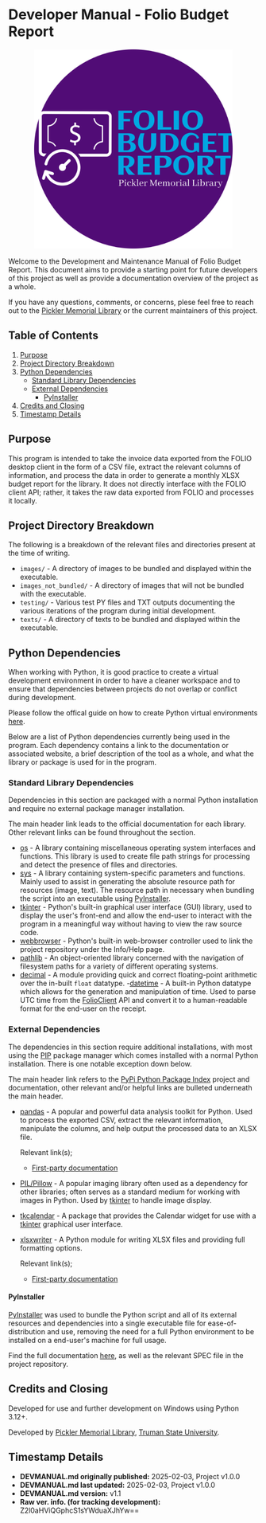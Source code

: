 # Developer Manual - Folio Budget Report

<div align="center">
    <img src="images_not_bundled/fbr-logo-color-modified.png"
    width="400px"
    alt="Budget Report Logo by github@jaq-lagnirac">
</div>

Welcome to the Development and Maintenance Manual of Folio Budget Report.
This document aims to provide a starting point for future developers of this
project as well as provide a documentation overview of the project as a whole.

If you have any questions, comments, or concerns, plese feel free to reach
out to the [Pickler Memorial Library](https://library.truman.edu)
or the current maintainers of this project.

## Table of Contents

1. [Purpose](#purpose)
1. [Project Directory Breakdown](#project-directory-breakdown)
1. [Python Dependencies](#python-dependencies)
    - [Standard Library Dependencies](#standard-library-dependencies)
    - [External Dependencies](#external-dependencies)
        - [PyInstaller](#pyinstaller)
1. [Credits and Closing](#credits-and-closing)
1. [Timestamp Details](#timestamp-details)

## Purpose

This program is intended to take the invoice data exported from the FOLIO
desktop client in the form of a CSV file, extract the relevant columns of
information, and process the data in order to generate a monthly XLSX budget
report for the library. It does not directly interface with the FOLIO client
API; rather, it takes the raw data exported from FOLIO and processes it
locally.

## Project Directory Breakdown

The following is a breakdown of the relevant files and directories present
at the time of writing.

- `images/` - A directory of images to be bundled and displayed within the
    executable.
- `images_not_bundled/` - A directory of images that will not be bundled with
    the executable.
- `testing/` - Various test PY files and TXT outputs documenting the various
    iterations of the program during initial development.
- `texts/` - A directory of texts to be bundled and displayed within the
    executable.

## Python Dependencies

When working with Python, it is good practice to create a virtual development
environment in order to have a cleaner workspace and to ensure that
dependencies between projects do not overlap or conflict during development.

Please follow the offical guide on how to create Python virtual environments
[here](https://docs.python.org/3/library/venv.html).

Below are a list of Python dependencies currently being used in the program.
Each dependency contains a link to the documentation or associated website, a
brief description of the tool as a whole, and what the library or package is
used for in the program.

### Standard Library Dependencies

Dependencies in this section are packaged with a normal Python installation and
require no external package manager installation.

The main header link leads to the official documentation for each library.
Other relevant links can be found throughout the section.

- [os](https://docs.python.org/3/library/os.html) - A library containing
    miscellaneous operating system interfaces and functions. This library is
    used to create file path strings for processing and detect the presence of
    files and directories.
- [sys](https://docs.python.org/3/library/sys.html) - A library containing
    system-specific parameters and functions. Mainly used to assist in
    generating the absolute resource path for resources (image, text). The
    resource path in necessary when bundling the script into an executable
    using [PyInstaller](#pyinstaller).
- [tkinter](https://docs.python.org/3/library/tkinter.html) - Python's built-in
    graphical user interface (GUI) library, used to display the user's
    front-end and allow the end-user to interact with the program in a
    meaningful way without having to view the raw source code.
- [webbrowser](https://docs.python.org/3/library/webbrowser.html) - Python's
    built-in web-browser controller used to link the project repository under
    the Info/Help page.
- [pathlib](https://docs.python.org/3/library/pathlib.html) - An
    object-oriented library concerned with the navigation of filesystem paths
    for a variety of different operating systems.
- [decimal](https://docs.python.org/3/library/decimal.html) - A module
    providing quick and correct floating-point arithmetic over the in-built
    `float` datatype.
-[datetime](https://docs.python.org/3/library/datetime.html) - A built-in
    Python datatype which allows for the generation and manipulation of time.
    Used to parse UTC time from the [FolioClient](#external-dependencies) API
    and convert it to a human-readable format for the end-user on the receipt.

### External Dependencies

The dependencies in this section require additional installations, with most
using the [PIP](https://pypi.org/project/pip/) package manager which comes
installed with a normal Python installation. There is one notable exception
down below.

The main header link refers to the
[PyPi Python Package Index](https://pypi.org/) project and documentation,
other relevant and/or helpful links are bulleted underneath the main header. 

- [pandas](https://pypi.org/project/pandas/) - A popular and powerful data
    analysis toolkit for Python. Used to process the exported CSV, extract the
    relevant information, manipulate the columns, and help output the processed
    data to an XLSX file.

    Relevant link(s);
    - [First-party documentation](https://pandas.pydata.org/docs/index.html)

- [PIL/Pillow](https://pypi.org/project/pillow/) - A popular imaging library
    often used as a dependency for other libraries; often serves as a standard
    medium for working with images in Python. Used by
    [tkinter](#standard-library-dependencies) to handle image display.
- [tkcalendar](https://pypi.org/project/tkcalendar/) - A package that provides
    the Calendar widget for use with a
    [tkinter](#standard-library-dependencies) graphical user interface.
- [xlsxwriter](https://pypi.org/project/XlsxWriter/) - A Python module for
    writing XLSX files and providing full formatting options.

    Relevant link(s);
    - [First-party documentation](https://xlsxwriter.readthedocs.io/)

#### PyInstaller

[PyInstaller](https://pypi.org/project/pyinstaller/) was used to bundle the
Python script and all of its external resources and dependencies into a single
executable file for ease-of-distribution and use, removing the need for a
full Python environment to be installed on a end-user's machine for full usage.

Find the full documentation [here](https://pyinstaller.org/en/stable/), as well
as the relevant SPEC file in the project repository.

## Credits and Closing

Developed for use and further development on Windows using Python 3.12+.

Developed by [Pickler Memorial Library](https://library.truman.edu/),
[Truman State University](https://www.truman.edu/).

## Timestamp Details

- **DEVMANUAL.md originally published:** 2025-02-03, Project v1.0.0
- **DEVMANUAL.md last updated:** 2025-02-03, Project v1.0.0
- **DEVMANUAL.md version:** v1.1
- **Raw ver. info. (for tracking development):** Z2l0aHViQGphcS1sYWduaXJhYw==
